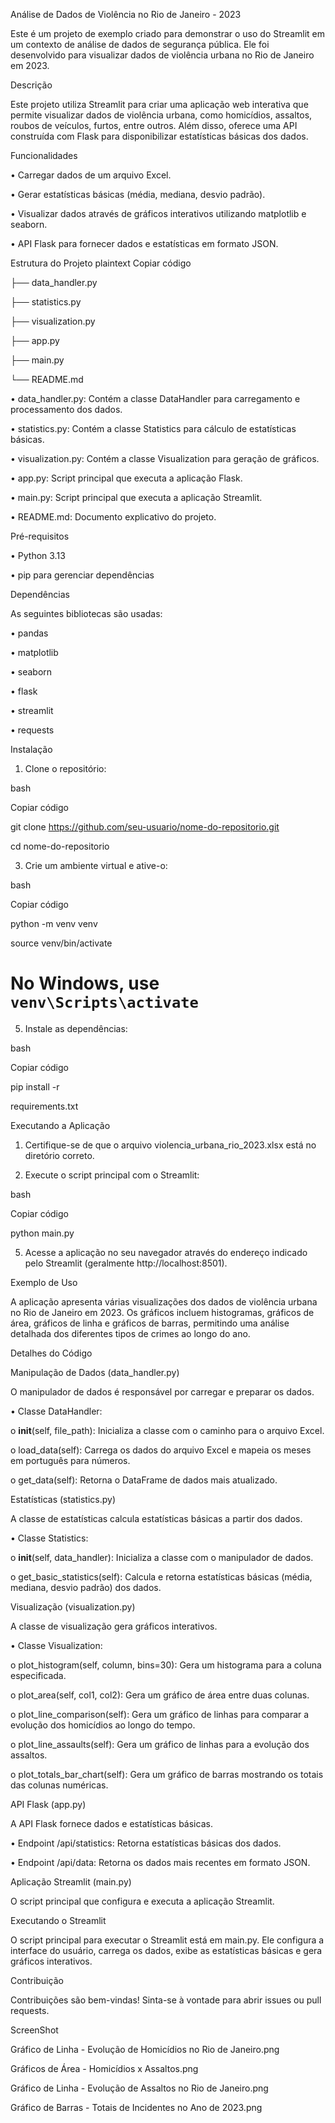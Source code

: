 Análise de Dados de Violência no Rio de Janeiro - 2023

Este é um projeto de exemplo criado para demonstrar o uso do Streamlit em um contexto de análise de dados de segurança pública. 
Ele foi desenvolvido para visualizar dados de violência urbana no Rio de Janeiro em 2023.

Descrição

Este projeto utiliza Streamlit para criar uma aplicação web interativa que permite visualizar dados de violência urbana, como homicídios, assaltos, roubos de veículos, furtos, entre outros. Além disso, oferece uma API construída com Flask para disponibilizar estatísticas básicas dos dados.

Funcionalidades

•	Carregar dados de um arquivo Excel.

•	Gerar estatísticas básicas (média, mediana, desvio padrão).

•	Visualizar dados através de gráficos interativos utilizando matplotlib e seaborn.

•	API Flask para fornecer dados e estatísticas em formato JSON.

Estrutura do Projeto
plaintext
Copiar código


├── data_handler.py

├── statistics.py

├── visualization.py

├── app.py

├── main.py

└── README.md

•	data_handler.py: Contém a classe DataHandler para carregamento e processamento dos dados.

•	statistics.py: Contém a classe Statistics para cálculo de estatísticas básicas.

•	visualization.py: Contém a classe Visualization para geração de gráficos.

•	app.py: Script principal que executa a aplicação Flask.

•	main.py: Script principal que executa a aplicação Streamlit.

•	README.md: Documento explicativo do projeto.


Pré-requisitos

•	Python 3.13

•	pip para gerenciar dependências


Dependências

As seguintes bibliotecas são usadas:

•	pandas

•	matplotlib

•	seaborn

•	flask

•	streamlit

•	requests


Instalação

1.	Clone o repositório:
   
bash

Copiar código

git clone https://github.com/seu-usuario/nome-do-repositorio.git

cd nome-do-repositorio

3.	Crie um ambiente virtual e ative-o:
   
bash

Copiar código

python -m venv venv

source venv/bin/activate  

# No Windows, use `venv\Scripts\activate`

5.	Instale as dependências:
   
bash

Copiar código

pip install -r

requirements.txt

Executando a Aplicação

1.	Certifique-se de que o arquivo violencia_urbana_rio_2023.xlsx está no diretório correto.
   
3.	Execute o script principal com o Streamlit:
   
bash

Copiar código

python main.py

5.	Acesse a aplicação no seu navegador através do endereço indicado pelo Streamlit (geralmente http://localhost:8501).
   
Exemplo de Uso

A aplicação apresenta várias visualizações dos dados de violência urbana no Rio de Janeiro em 2023. Os gráficos incluem histogramas, gráficos de área, gráficos de linha e gráficos de barras, permitindo uma análise detalhada dos diferentes tipos de crimes ao longo do ano.

Detalhes do Código

Manipulação de Dados (data_handler.py)

O manipulador de dados é responsável por carregar e preparar os dados.

•	Classe DataHandler:

o	__init__(self, file_path): Inicializa a classe com o caminho para o arquivo Excel.


o	load_data(self): Carrega os dados do arquivo Excel e mapeia os meses em português para números.


o	get_data(self): Retorna o DataFrame de dados mais atualizado.


Estatísticas (statistics.py)

A classe de estatísticas calcula estatísticas básicas a partir dos dados.

•	Classe Statistics:

o	__init__(self, data_handler): Inicializa a classe com o manipulador de dados.

o	get_basic_statistics(self): Calcula e retorna estatísticas básicas (média, mediana, desvio padrão) dos dados.

Visualização (visualization.py)

A classe de visualização gera gráficos interativos.

•	Classe Visualization:

o	plot_histogram(self, column, bins=30): Gera um histograma para a coluna especificada.

o	plot_area(self, col1, col2): Gera um gráfico de área entre duas colunas.

o	plot_line_comparison(self): Gera um gráfico de linhas para comparar a evolução dos homicídios ao longo do tempo.

o	plot_line_assaults(self): Gera um gráfico de linhas para a evolução dos assaltos.

o	plot_totals_bar_chart(self): Gera um gráfico de barras mostrando os totais das colunas numéricas.

API Flask (app.py)

A API Flask fornece dados e estatísticas básicas.

•	Endpoint /api/statistics: Retorna estatísticas básicas dos dados.

•	Endpoint /api/data: Retorna os dados mais recentes em formato JSON.

Aplicação Streamlit (main.py)

O script principal que configura e executa a aplicação Streamlit.

Executando o Streamlit

O script principal para executar o Streamlit está em main.py. Ele configura a interface do usuário, carrega os dados, exibe as estatísticas básicas e gera gráficos interativos.

Contribuição

Contribuições são bem-vindas! Sinta-se à vontade para abrir issues ou pull requests.


ScreenShot

Gráfico de Linha - Evolução de Homicídios no Rio de Janeiro.png

Gráficos de Área - Homicídios x Assaltos.png

Gráfico de Linha - Evolução de Assaltos no Rio de Janeiro.png

Gráfico de Barras - Totais de Incidentes no Ano de 2023.png


